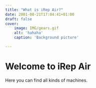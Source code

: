 ```yaml
---
title: "What is iRep Air?"
date: 2001-08-21T17:04:41+01:00
draft: false
cover:
    image: IMG/gears.gif
    alt: 'hahaha'
    caption: 'Background picture'

---
```


# Welcome to iRep Air

Here you can find all kinds of machines.

